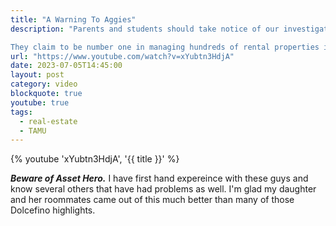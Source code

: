 ```yaml
---
title: "A Warning To Aggies"
description: "Parents and students should take notice of our investigation into Asset Hero Property Management. 

They claim to be number one in managing hundreds of rental properties in the College Station area, but complaints are pouring in that they are ripping off students. Our confrontation with the owner ended with the slam of a car door!"
url: "https://www.youtube.com/watch?v=xYubtn3HdjA"
date: 2023-07-05T14:45:00
layout: post
category: video
blockquote: true
youtube: true
tags:
  - real-estate
  - TAMU
---
```


{% youtube 'xYubtn3HdjA', '{{ title }}' %}

***Beware of Asset Hero.*** I have first hand expereince with these guys and know several others that have had problems as well.  I'm glad my daughter and her roommates came out of this much better than many of those Dolcefino highlights.